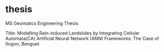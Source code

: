 # thesis
MS Geomatics Engineering Thesis 

Title: Modelling Rain-induced Landslides by Integrating Cellular Automata(CA) Artificial Neural Network (ANN) Frameworks: The Case of Itogon, Benguet 
